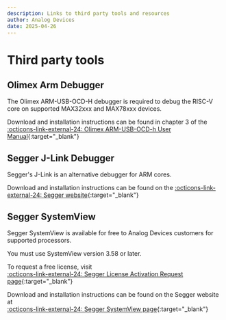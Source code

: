 ```yaml
---
description: Links to third party tools and resources
author: Analog Devices
date: 2025-04-26
---
```


# Third party tools

## Olimex Arm Debugger

The Olimex ARM-USB-OCD-H debugger is required to debug the RISC-V core on supported MAX32xxx and MAX78xxx devices.

Download and installation instructions can be found in chapter 3 of the [:octicons-link-external-24: Olimex ARM-USB-OCD-h User Manual](https://www.olimex.com/Products/ARM/JTAG/_resources/ARM-USB-OCD_and_OCD_H_manual.pdf){:target="_blank"}

## Segger J-Link Debugger

Segger's J-Link is an alternative debugger for ARM cores.

Download and installation instructions can be found on the [:octicons-link-external-24: Segger website](https://www.segger.com/downloads/jlink/){:target="_blank"}

## Segger SystemView

Segger SystemView is available for free to Analog Devices customers for supported processors.  

You must use SystemView version 3.58 or later.

To request a free license, visit  
[:octicons-link-external-24: Segger License Activation Request page](https://license.segger.com/adi.cgi){:target="_blank"}

Download and installation instructions can be found on the Segger website at  
[:octicons-link-external-24: Segger SystemView page](https://www.segger.com/products/development-tools/systemview/){:target="_blank"}
